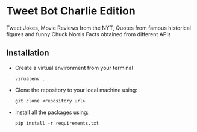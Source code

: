 # Tweet Bot Charlie Edition

Tweet Jokes, Movie Reviews from the NYT, Quotes from famous historical figures and funny Chuck Norris Facts obtained from different APIs


## Installation

* Create a virtual environment from your terminal
  ```
  virualenv .
  ```
* Clone the repository to your local machine using:
  ```
  git clone <repository url>
  ```
* Install all the packages using:
  ```
  pip install -r requirements.txt
  ```
